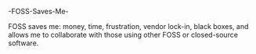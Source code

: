 -FOSS-Saves-Me-

FOSS saves me: money, time, frustration, vendor lock-in, black boxes, and allows me to collaborate with those using other FOSS or closed-source software.
